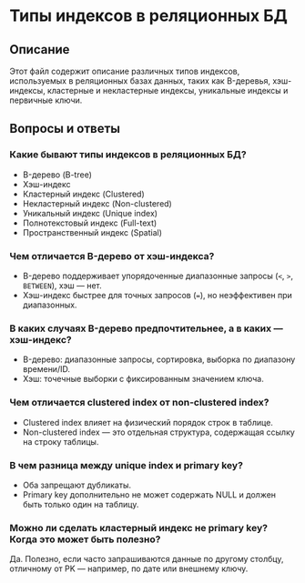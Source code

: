 # Типы индексов в реляционных БД

## Описание
Этот файл содержит описание различных типов индексов, используемых в реляционных базах данных, таких как B-деревья, хэш-индексы, кластерные и некластерные индексы, уникальные индексы и первичные ключи.

## Вопросы и ответы

### Какие бывают типы индексов в реляционных БД?
- B-дерево (B-tree)
- Хэш-индекс
- Кластерный индекс (Clustered)
- Некластерный индекс (Non-clustered)
- Уникальный индекс (Unique index)
- Полнотекстовый индекс (Full-text)
- Пространственный индекс (Spatial)

### Чем отличается B-дерево от хэш-индекса?
- B-дерево поддерживает упорядоченные диапазонные запросы (`<`, `>`, `BETWEEN`), хэш — нет.
- Хэш-индекс быстрее для точных запросов (`=`), но неэффективен при диапазонных.

### В каких случаях B-дерево предпочтительнее, а в каких — хэш-индекс?
- B-дерево: диапазонные запросы, сортировка, выборка по диапазону времени/ID.
- Хэш: точечные выборки с фиксированным значением ключа.

### Чем отличается clustered index от non-clustered index?
- Clustered index влияет на физический порядок строк в таблице.
- Non-clustered index — это отдельная структура, содержащая ссылку на строку таблицы.

### В чем разница между unique index и primary key?
- Оба запрещают дубликаты.
- Primary key дополнительно не может содержать NULL и должен быть только один на таблицу.

### Можно ли сделать кластерный индекс не primary key? Когда это может быть полезно?
Да. Полезно, если часто запрашиваются данные по другому столбцу, отличному от PK — например, по дате или внешнему ключу.